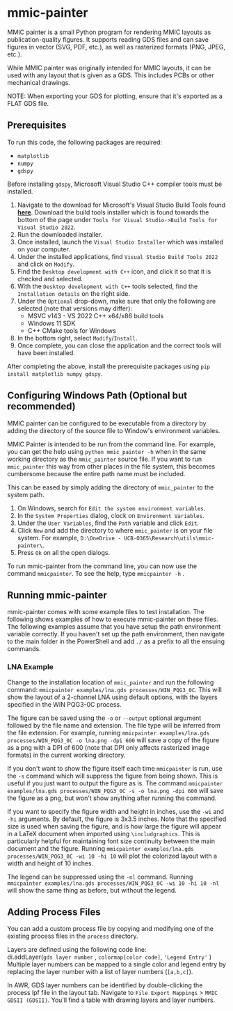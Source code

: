 # mmic-painter
MMIC painter is a small Python program for rendering MMIC layouts as publication-quality figures. It supports reading GDS files and can save figures in vector (SVG, PDF, etc.), as well as rasterized formats (PNG, JPEG, etc.). 

While MMIC painter was originally intended for MMIC layouts, it can be used with any layout that is given as a GDS. This includes PCBs or other mechanical drawings. 

NOTE: When exporting your GDS for plotting, ensure that it's exported as a FLAT GDS file.

## Prerequisites
To run this code, the following packages are required:

* `matplotlib`
* `numpy`
* `gdspy`

Before installing `gdspy`, Microsoft Visual Studio C++ compiler tools must be installed. 
1. Navigate to the download for Microsoft's Visual Studio Build Tools found **[here](https://visualstudio.microsoft.com/downloads/?q=build+tools)**. Download the build tools installer which is found towards the bottom of the page under `Tools for Visual Studio->Build Tools for Visual Studio 2022`. 
2. Run the downloaded installer.
3. Once installed, launch the `Visual Studio Installer` which was installed on your computer. 
4. Under the installed applications, find `Visual Studio Build Tools 2022` and click on `Modify`. 
5. Find the `Desktop development with C++` icon, and click it so that it is checked and selected.
6. With the `Desktop development with C++` tools selected, find the `Installation details` on the right side. 
7. Under the `Optional` drop-down, make sure that only the following are selected (note that versions may differ):
    * MSVC v143 - VS 2022 C++ x64/x86 build tools
    * Windows 11 SDK
    * C++ CMake tools for Windows
8. In the bottom right, select `Modify`/`Install`.
9. Once complete, you can close the application and the correct tools will have been installed. 

After completing the above, install the prerequisite packages using `pip install matplotlib numpy gdspy`. 

## Configuring Windows Path (Optional but recommended)
MMIC painter can be configured to be executable from a directory by adding the directory of the source file to Window's environment variables. 

MMIC Painter is intended to be run from the command line. For example, you can get the help using `python mmic_painter -h` when in the same working directory as the `mmic_painter` source file. If you want to run `mmic_painter` this way from other places in the file system, this becomes cumbersome because the entire path name must be included. 

This can be eased by simply adding the directory of `mmic_painter` to the system path. 

1. On Windows, search for `Edit the system environment variables`.
2. In the `System Properties` dialog, clock on `Environment Variables`.
3. Under the `User Variables`, find the `Path` variable and click `Edit`.
4. Click `New` and add the directory to where `mmic_painter` is on your file system. For example, `D:\OneDrive - UCB-O365\Research\utils\mmic-painter\`. 
5. Press `Ok` on all the open dialogs. 

To run mmic-painter from the command line, you can now use the command `mmicpainter`. To see the help, type `mmicpainter -h` .

## Running mmic-painter
mmic-painter comes with some example files to test installation. The following shows examples of how to execute mmic-painter on these files. The following examples assume that you have setup the path environment variable correctly. If you haven't set up the path environment, then navigate to the main folder in the PowerShell and add `./` as a prefix to all the ensuing commands.

### LNA Example
Change to the installation location of `mmic_painter` and run the following command: `mmicpainter examples/lna.gds processes/WIN_PQG3_0C`. This will show the layout of a 2-channel LNA using default options, with the layers specified in the WIN PQG3-0C process. 

The figure can be saved using the `-o` or `--output` optional argument followed by the file name and extension. The file type will be inferred from the file extension. For example, running `mmicpainter examples/lna.gds processes/WIN_PQG3_0C -o lna.png -dpi 600` will save a copy of the figure as a png with a DPI of 600 (note that DPI only affects rasterized image formats) in the current working directory. 

If you don't want to show the figure itself each time `mmicpainter` is run, use the `-s` command which will suppress the figure from being shown. This is useful if you just want to output the figure as is. The command `mmicpainter examples/lna.gds processes/WIN_PQG3_0C -s -o lna.png -dpi 600` will save the figure as a png, but won't show anything after running the command. 

If you want to specify the figure width and height in inches, use the `-wi` and `-hi` arguments. By default, the figure is 3x3.5 inches. Note that the specified size is used when saving the figure, and is how large the figure will appear in a LaTeX document when imported using `\includgraphics`. This is particularly helpful for maintaining font size continuity between the main document and the figure. Running `mmicpainter examples/lna.gds processes/WIN_PQG3_0C -wi 10 -hi 10` will plot the colorized layout with a width and height of 10 inches. 

The legend can be suppressed using the `-nl` command. Running `mmicpainter examples/lna.gds processes/WIN_PQG3_0C -wi 10 -hi 10 -nl` will show the same thing as before, but without the legend. 


## Adding Process Files
You can add a custom process file by copying and modifying one of the existing process files in the `process` directory. 

Layers are defined using the following code line:\
di.addLayer(`gds layer number`  , `colormap[color code]`, `'Legend Entry'` )\
Multiple layer numbers can be mapped to a single color and legend entry by replacing the layer number with a list of layer numbers (`[a,b,c]`).

In AWR, GDS layer numbers can be identified by double-clicking the process lpf file in the layout tab. Navigate to `File Export Mappings` > `MMIC GDSII (GDSII)`. You’ll find a table with drawing layers and layer numbers.
